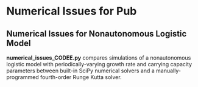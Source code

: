 # Numerical Issues for Pub



## Numerical Issues for Nonautonomous Logistic Model

**numerical_issues_CODEE.py** compares simulations of a nonautonomous logistic model with periodically-varying growth rate and carrying capacity parameters between built-in SciPy numerical solvers and a manually-programmed fourth-order Runge Kutta solver.


